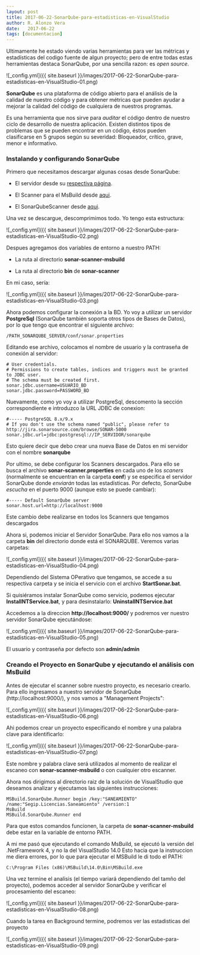 ```yaml
---
layout: post
title: 2017-06-22-SonarQube-para-estadisticas-en-VisualStudio
author: R. Alonzo Vera
date:   2017-06-22
tags: [documentacion]
---
```


Ultimamente he estado viendo varias herramientas para ver las métricas y estadísticas del codigo fuente de algun proyecto; pero de entre todas estas herramientas destaca SonarQube, por una sencilla razon: es *open source*.

![_config.yml]({{ site.baseurl }}/images/2017-06-22-SonarQube-para-estadisticas-en-VisualStudio-01.png)

**SonarQube** es una plataforma de código abierto para el análisis de la calidad de nuestro código y para obtener métricas que pueden ayudar a mejorar la calidad del código de cualquiera de nuestros programas. 

Es una herramienta que nos sirve para *auditar* el código dentro de nuestro ciclo de desarrollo de nuestra aplicación. Existen distintos tipos de problemas que se pueden encontrar en un código, éstos pueden clasificarse en 5 grupos según su severidad: Bloqueador, crítico, grave, menor e informativo. 

### Instalando y configurando SonarQube

Primero que necesitamos descargar algunas cosas desde SonarQube:

 * El servidor desde su [respectiva página](https://www.sonarqube.org/downloads/).

 * El Scanner para el MsBuild desde [aqui](https://docs.sonarqube.org/display/SCAN/Analyzing+with+SonarQube+Scanner+for+MSBuild).

 * El SonarQubeScanner desde [aqui](https://docs.sonarqube.org/display/SCAN/Analyzing+with+SonarQube+Scanner).

Una vez se descargue, descomprimimos todo. Yo tengo esta estructura:

![_config.yml]({{ site.baseurl }}/images/2017-06-22-SonarQube-para-estadisticas-en-VisualStudio-02.png)

Despues agregamos dos variables de entorno a nuestro PATH:

 * La ruta al directorio **sonar-scanner-msbuild**

 * La ruta al directorio **bin** de **sonar-scanner**

En mi caso, sería:

![_config.yml]({{ site.baseurl }}/images/2017-06-22-SonarQube-para-estadisticas-en-VisualStudio-03.png)

Ahora podemos configurar la conexión a la BD. Yo voy a utilizar un servidor **PostgreSql** (SonarQube también soporta otros tipos de Bases de Datos), por lo que tengo que encontrar el siguiente archivo:

~~~
/PATH_SONARQUBE_SERVER/conf/sonar.properties
~~~

Editando ese archivo, colocamos el nombre de usuario y la contraseña de conexión al servidor:

~~~
# User credentials.
# Permissions to create tables, indices and triggers must be granted to JDBC user.
# The schema must be created first.
sonar.jdbc.username=USUARIO_BD
sonar.jdbc.password=PASSWORD_BD
~~~

Nuevamente, como yo voy a utilizar PostgreSql, descomento la sección correspondiente e introduzco la URL JDBC de conexion:

~~~
#----- PostgreSQL 8.x/9.x
# If you don't use the schema named "public", please refer to http://jira.sonarsource.com/browse/SONAR-5000
sonar.jdbc.url=jdbc:postgresql://IP_SERVIDOR/sonarqube
~~~

Esto quiere decir que debo crear una nueva Base de Datos en mi servidor con el nombre **sonarqube**

Por ultimo, se debe configurar los Scanners descargados. Para ello se busca el archivo **sonar-scanner.properties** en cada uno de los *scaners* (normalmente se encuentran en la carpeta **conf**) y se especifica el servidor SonarQube donde *enviarán* todas las estadísticas. Por defecto, SonarQube *escucha* en el puerto 9000 (aunque esto se puede cambiar):

~~~
#----- Default SonarQube server
sonar.host.url=http://localhost:9000
~~~

Este cambio debe realizarse en todos los Scanners que tengamos descargados

Ahora si, podemos iniciar el Servidor SonarQube. Para ello nos vamos a la carpeta **bin** del directorio donde está el SONARQUBE. Veremos varias carpetas:

![_config.yml]({{ site.baseurl }}/images/2017-06-22-SonarQube-para-estadisticas-en-VisualStudio-04.png)

Dependiendo del Sistema OPerativo que tengamos, se accede a su respectiva carpeta y se inicia el servicio con el archivo **StartSonar.bat**.

Si quisiéramos instalar SonarQube como servicio, podemos ejecutar **InstallNTService.bat**, y para desinstalarlo: **UninstallNTService.bat**

Accedemos a la direccion **http://localhost:9000/** y podremos ver nuestro servidor SonarQube ejecutándose:

![_config.yml]({{ site.baseurl }}/images/2017-06-22-SonarQube-para-estadisticas-en-VisualStudio-05.png)

El usuario y contraseña por defecto son **admin/admin**


### Creando el Proyecto en SonarQube y ejecutando el análisis con MsBuild

Antes de ejecutar el scanner sobre nuestro proyecto, es necesario crearlo. Para ello ingresamos a nuestro servidor de SonarQube (http://localhost:9000/), y nos vamos a "Management Projects":

![_config.yml]({{ site.baseurl }}/images/2017-06-22-SonarQube-para-estadisticas-en-VisualStudio-06.png)

Ahi podemos crear un proyecto especificando el nombre y una palabra clave para identificarlo:

![_config.yml]({{ site.baseurl }}/images/2017-06-22-SonarQube-para-estadisticas-en-VisualStudio-07.png)

Este nombre y palabra clave será utilizados al momento de realizar el escaneo con **sonar-scanner-msbuild** o con cualquier otro escanner.

Ahora nos dirigimos al directorio raiz de la solución de VisualStudio que deseamos analizar y ejecutamos las siguientes instrucciones:

~~~
MSBuild.SonarQube.Runner begin /key:"SANEAMIENTO" /name:"Segip.Licencias.Saneamiento" /version:1
MsBuild
MSBuild.SonarQube.Runner end
~~~

Para que estos comandos funcionen, la carpeta de **sonar-scanner-msbuild** debe estar en la variable de entorno PATH.

A mi me pasó que ejecutando el comando MsBuild, se ejecutó la versión del .NetFramework 4, y no la del VisualStudio 14.0
Esto hacia que la instruccion me diera errores, por lo que para ejecutar el MSBuild le di todo el PATH:

~~~
C:\Program Files (x86)\MSBuild\14.0\Bin\MSBuild.exe
~~~

Una vez termine el analisis (el tiempo variará dependiendo del tamño del proyecto), podemos acceder al servidor SonarQube y verificar el procesamiento del escaneo:

![_config.yml]({{ site.baseurl }}/images/2017-06-22-SonarQube-para-estadisticas-en-VisualStudio-08.png)

Cuando la tarea en Background termine, podremos ver las estadisticas del proyecto

![_config.yml]({{ site.baseurl }}/images/2017-06-22-SonarQube-para-estadisticas-en-VisualStudio-09.png)

